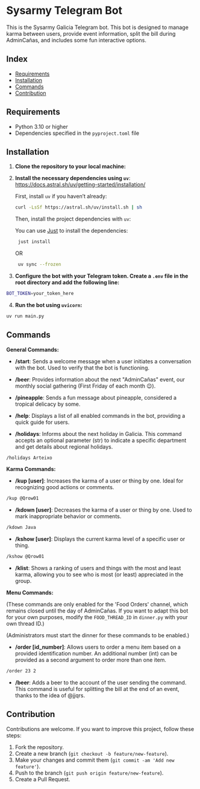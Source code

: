 # Sysarmy Telegram Bot

This is the Sysarmy Galicia Telegram bot. This bot is designed to manage karma between users, provide event information, split the bill during AdminCañas, and includes some fun interactive options.

## Index

- [Requirements](#requirements)
- [Installation](#installation)
- [Commands](#commands)
- [Contribution](#contribution)

## Requirements

- Python 3.10 or higher
- Dependencies specified in the `pyproject.toml` file

## Installation

1. **Clone the repository to your local machine:**

2. **Install the necessary dependencies using `uv`**: https://docs.astral.sh/uv/getting-started/installation/

   First, install `uv` if you haven’t already:

   ```bash
   curl -LsSf https://astral.sh/uv/install.sh | sh
   ```

   Then, install the project dependencies with `uv`:

   You can use [Just](https://github.com/casey/just) to install the dependencies:

   ```bash
    just install
   ```

   OR

   ```bash
    uv sync --frozen
   ```

3. **Configure the bot with your Telegram token. Create a `.env` file in the root directory and add the following line:**

```bash
BOT_TOKEN=your_token_here
```

4. **Run the bot using `uvicorn`:**

```bash
uv run main.py
```

## Commands

**General Commands:**

- **/start**: Sends a welcome message when a user initiates a conversation with the bot. Used to verify that the bot is functioning.

- **/beer**: Provides information about the next "AdminCañas" event, our monthly social gathering (First Friday of each month 😉).

- **/pineapple**: Sends a fun message about pineapple, considered a tropical delicacy by some.

- **/help**: Displays a list of all enabled commands in the bot, providing a quick guide for users.

- **/holidays**: Informs about the next holiday in Galicia. This command accepts an optional parameter (str) to indicate a specific department and get details about regional holidays.

```bash
/holidays Arteixo
```

**Karma Commands:**

- **/kup [user]**: Increases the karma of a user or thing by one. Ideal for recognizing good actions or comments.

```bash
/kup @Qrow01
```

- **/kdown [user]**: Decreases the karma of a user or thing by one. Used to mark inappropriate behavior or comments.

```bash
/kdown Java
```

- **/kshow [user]**: Displays the current karma level of a specific user or thing.

```bash
/kshow @Qrow01
```

- **/klist**: Shows a ranking of users and things with the most and least karma, allowing you to see who is most (or least) appreciated in the group.

**Menu Commands:**

(These commands are only enabled for the 'Food Orders' channel, which remains closed until the day of AdminCañas. If you want to adapt this bot for your own purposes, modify the `FOOD_THREAD_ID` in `dinner.py` with your own thread ID.)

(Administrators must start the dinner for these commands to be enabled.)

- **/order [id_number]**: Allows users to order a menu item based on a provided identification number. An additional number (int) can be provided as a second argument to order more than one item.

```bash
/order 23 2
```

- **/beer**: Adds a beer to the account of the user sending the command. This command is useful for splitting the bill at the end of an event, thanks to the idea of @jjqrs.

## Contribution

Contributions are welcome. If you want to improve this project, follow these steps:

1. Fork the repository.
2. Create a new branch (`git checkout -b feature/new-feature`).
3. Make your changes and commit them (`git commit -am 'Add new feature'`).
4. Push to the branch (`git push origin feature/new-feature`).
5. Create a Pull Request.
